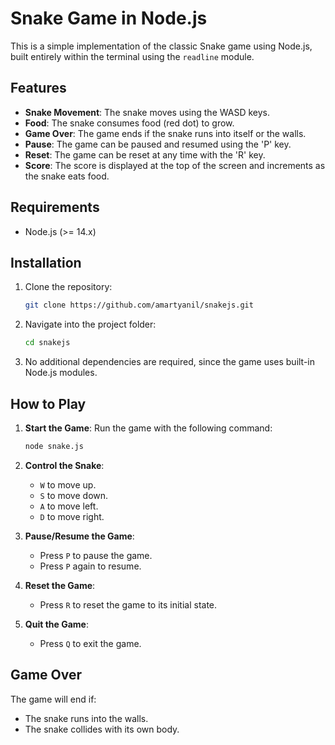 # Snake Game in Node.js

This is a simple implementation of the classic Snake game using Node.js, built entirely within the terminal using the `readline` module.

## Features

- **Snake Movement**: The snake moves using the WASD keys.
- **Food**: The snake consumes food (red dot) to grow.
- **Game Over**: The game ends if the snake runs into itself or the walls.
- **Pause**: The game can be paused and resumed using the 'P' key.
- **Reset**: The game can be reset at any time with the 'R' key.
- **Score**: The score is displayed at the top of the screen and increments as the snake eats food.

## Requirements

- Node.js (>= 14.x)

## Installation

1. Clone the repository:

    ```bash
    git clone https://github.com/amartyanil/snakejs.git
    ```

2. Navigate into the project folder:

    ```bash
    cd snakejs
    ```

3. No additional dependencies are required, since the game uses built-in Node.js modules.

## How to Play

1. **Start the Game**: Run the game with the following command:

    ```bash
    node snake.js
    ```

2. **Control the Snake**:
    - `W` to move up.
    - `S` to move down.
    - `A` to move left.
    - `D` to move right.

3. **Pause/Resume the Game**:
    - Press `P` to pause the game.
    - Press `P` again to resume.

4. **Reset the Game**:
    - Press `R` to reset the game to its initial state.

5. **Quit the Game**:
    - Press `Q` to exit the game.

## Game Over

The game will end if:
- The snake runs into the walls.
- The snake collides with its own body.
